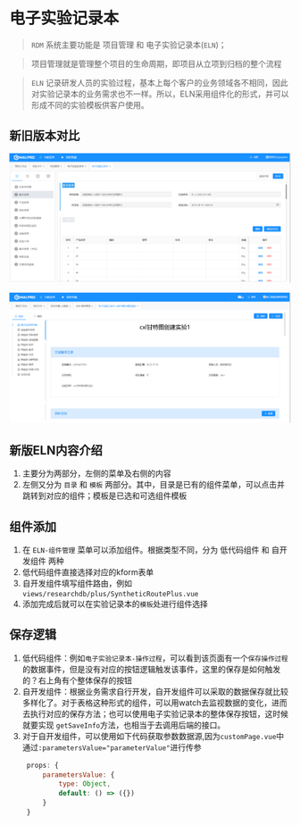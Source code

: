 # 电子实验记录本

> `RDM` 系统主要功能是 项目管理 和 电子实验记录本(`ELN`)；

> 项目管理就是管理整个项目的生命周期，即项目从立项到归档的整个流程

> `ELN` 记录研发人员的实验过程，基本上每个客户的业务领域各不相同，因此对实验记录本的业务需求也不一样。所以，ELN采用组件化的形式，并可以形成不同的实验模板供客户使用。

## 新旧版本对比

![旧版](/docs/assets/eln-old.png)

![新版](/docs/assets/eln-new.png)

## 新版ELN内容介绍

1. 主要分为两部分，左侧的菜单及右侧的内容
2. 左侧又分为 `目录` 和 `模板` 两部分。其中，目录是已有的组件菜单，可以点击并跳转到对应的组件；模板是已选和可选组件模板

## 组件添加
1. 在 `ELN-组件管理` 菜单可以添加组件。根据类型不同，分为 低代码组件 和 自开发组件 两种
2. 低代码组件直接选择对应的kform表单
3. 自开发组件填写组件路由，例如 `views/researchdb/plus/SyntheticRoutePlus.vue`
4. 添加完成后就可以在实验记录本的`模板`处进行组件选择

## 保存逻辑
1. 低代码组件：例如`电子实验记录本-操作过程`，可以看到该页面有一个`保存操作过程`的数据事件，但是没有对应的按钮逻辑触发该事件，这里的保存是如何触发的？右上角有个整体保存的按钮
2. 自开发组件：根据业务需求自行开发，自开发组件可以采取的数据保存就比较多样化了。对于表格这种形式的组件，可以用watch去监视数据的变化，进而去执行对应的保存方法；也可以使用电子实验记录本的整体保存按钮，这时候就要实现 `getSaveInfo`方法，也相当于去调用后端的接口。
3. 对于自开发组件，可以使用如下代码获取参数数据源,因为`customPage.vue`中通过`:parametersValue="parameterValue"`进行传参
   ```js
    props: {
        parametersValue: {
            type: Object,
            default: () => ({})
        }
    }
   ```

